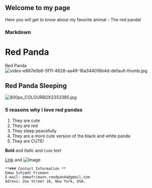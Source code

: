 ## Welcome to my page
Here you will get to know about my favorite animal - The red panda!

### Markdown

# Red Panda
Red Panda
![video-e867e0b6-5f11-4628-aa49-16a344016b4d-default-thumb.jpg](src)

## Red Panda Sleeping
![800px_COLOURBOX2353385.jpg](src)

### 5 reasons why i love red pandas
1. They are cute
2. They are red
3. They sleep peacefully
4. They are a more cute version of the black and white panda
5. They are CUTE!

**Bold** and _Italic_ and `Code` text

[Link](url) and ![Image](src)
```
**### Contact Information **
Emma Schjødt Frimann
E-mail: emmafrimann.roedpanda@gmail.com
Adress: Zoo Street 16, New York, USA.
